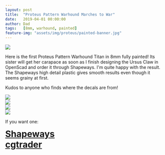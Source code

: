 ```yaml
---
layout: post
title:  "Proteus Pattern Warhound Marches to War"
date:   2019-04-01 00:00:00
author: Dad
tags:   [8mm, warhound, painted]
feature-img: "assets/img/proteus/painted-banner.jpg"
---
```


<div class="row">
  <div class="col-1-1">
  	<img src="{{ site.baseurl }}/assets/img/proteus/IMG_0376.jpg"/>
  </div>
</div><!-- /.row -->

Here is the first Proteus Pattern Warhound Titan in 8mm fully painted! Its sister will get her carapace as soon as I finish designing the Ursus Claw in OpenScad and order it through Shapeways. I'm quite happy with the result. The Shapeways high detail plastic gives smooth results even though it seems grainy at first.

Kudos to anyone who finds where the decals are from!


<div class="row">
  <div class="col-1-2">
  	<img src="{{ site.baseurl }}/assets/img/proteus/IMG_0375.jpg"/>
  </div>
  <div class="col-1-2">
  	<img src="{{ site.baseurl }}/assets/img/proteus/IMG_0377.jpg"/>
  </div>
</div><!-- /.row -->
<div class="row">
  <div class="col-1-2">
  	<img src="{{ site.baseurl }}/assets/img/proteus/IMG_0378.jpg"/>
  </div>
  <div class="col-1-2">
  	<img src="{{ site.baseurl }}/assets/img/proteus/IMG_0379.jpg"/>
  </div>
</div><!-- /.row -->

If you want one:

<div class="row">
  <div class="col-1-2 centered" style="font-weight: bold; font-size: 200%">
	  <a class="button" href="https://www.shapeways.com/shops/adeptus-dad">Shapeways</a>
  </div>
  <div class="col-1-2 centered" style="font-weight: bold; font-size: 200%">
	  <a class="button" href="https://www.cgtrader.com/3d-print-models/miniatures/sci-fi/proteus-pattern-warhound-parts-a">cgtrader</a>
  </div>
</div><!-- /.row -->